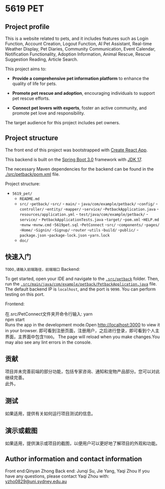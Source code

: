 # 5619 PET

## Project profile

This is a website related to pets, and it includes features such as Login Function, Account Creation, Logout Function, AI Pet Assistant, Real-time Weather Display, Pet Diaries, Community Communication, Event Calendar, Notification Functionality, Adoption Information, Animal Rescue, Rescue Suggestion Reading, Article Search.

This project aims to:

- **Provide a comprehensive pet information platform** to enhance the quality of life for pets.

- **Promote pet rescue and adoption**, encouraging individuals to support pet rescue efforts.

- **Connect pet lovers with experts**, foster an active community, and promote pet love and responsibility.

The target audience for this project includes pet owners.

## Project structure

The front end of this project was bootstrapped with [Create React App](https://github.com/facebook/create-react-app).

This backend is built on the [Spring Boot 3.0](https://spring.io/projects/spring-boot) framework with [JDK 17](https://openjdk.java.net/projects/jdk/17/).

The necessary Maven dependencies for the backend can be found in the [./src/petback/pom.xml](./src/petback/pom.xml) file.

Project structure:

- `5619_pet/`
  - `README.md`
  - `src/`
    -`petback/`
        -`src/`
            - `main/`
                - `java/com/example/petback/`
                    -`config/`
                    -`controller/`
                    -`entity/`
                    -`mapper/`
                    -`service/`
                    -`PetbackApplication.java`
                - `resources/application.yml`
            - `test/java/com/example/petback/`
                - `service/`
                - `PetbackApplicationTests.java`
        -`target/`
        -`pom.xml`
        -`HELP.md`
        -`mvnw`
        -`mvnw.cmd`
    -`5619pet.sql`
    -`PetConnect`
        -`src/`
            -`components/`
            -`pages/`
                -`Home/`
                -`Signin/`
                -`Signup/`
            -`router`
            -`utils`
        -`build/`
        -`public/`
        -`package.json`
        -`package-lock.json`
        -`yarn.lock`
  - `doc/`
  
## 快速入门

```TODO,请输入前端路径，前端端口```
Backend:

To get started, open your IDE and navigate to the [`.src/petback`](./src/petback) folder. Then, run the [`.src/main/java/com/example/petback/PetbackApplication.java`](./src/main/java/com/example/petback/PetbackApplication.java) file. The default backend IP is `localhost`, and the port is `9090`. You can perform testing on this port.

Frontend:

在.src/PetConnect文件夹开命令行输入:
yarn\
npm start\
Runs the app in the development mode.Open [http://localhost:3000](http://localhost:3000) to view it in your browser.
即可看到注册页面，注册用户，之后进行登录，即可看到个人主界面，主界面中包含```TODO```。
The page will reload when you make changes.You may also see any lint errors in the console.

## 贡献

项目并未完善前端的部分功能，包括专家咨询、通知和宠物产品部分。您可以对此继续完善。\
此外，

## 测试

如果适用，提供有关如何运行项目测试的信息。

## 演示或截图

如果适用，提供演示或项目的截图，以便用户可以更好地了解项目的外观和功能。

## Author information and contact information

Front end:Qinyan Zhong
Back end: Junqi Su, Jie Yang, Yaqi Zhou
If you have any questions, please contact Yaqi Zhou with: <yzho0829@uni.sydney.edu.au>
